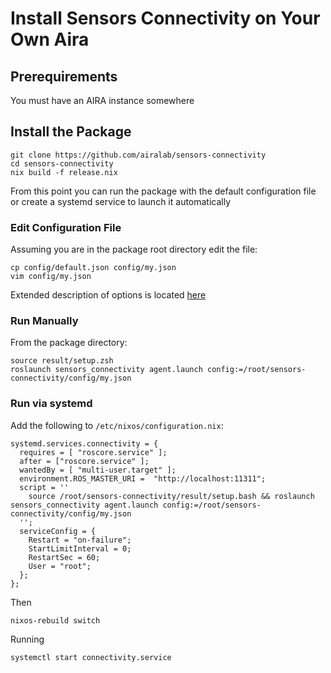 # Install Sensors Connectivity on Your Own Aira

## Prerequirements

You must have an AIRA instance somewhere

## Install the Package

```
git clone https://github.com/airalab/sensors-connectivity
cd sensors-connectivity
nix build -f release.nix
```

From this point you can run the package with the default configuration file or create a systemd service to launch it automatically

### Edit Configuration File

Assuming you are in the package root directory edit the file:
```
cp config/default.json config/my.json
vim config/my.json
```

Extended description of options is located [here](/docs/configuration-options-description)

### Run Manually

From the package directory:

```
source result/setup.zsh
roslaunch sensors_connectivity agent.launch config:=/root/sensors-connectivity/config/my.json
```

### Run via systemd

Add the following to `/etc/nixos/configuration.nix`:

```
systemd.services.connectivity = {
  requires = [ "roscore.service" ];
  after = ["roscore.service" ];
  wantedBy = [ "multi-user.target" ];
  environment.ROS_MASTER_URI =  "http://localhost:11311";
  script = ''
    source /root/sensors-connectivity/result/setup.bash && roslaunch sensors_connectivity agent.launch config:=/root/sensors-connectivity/config/my.json
  '';
  serviceConfig = {
    Restart = "on-failure";
    StartLimitInterval = 0;
    RestartSec = 60;
    User = "root";
  };
};
```

Then

```
nixos-rebuild switch
```

Running

```
systemctl start connectivity.service
```


